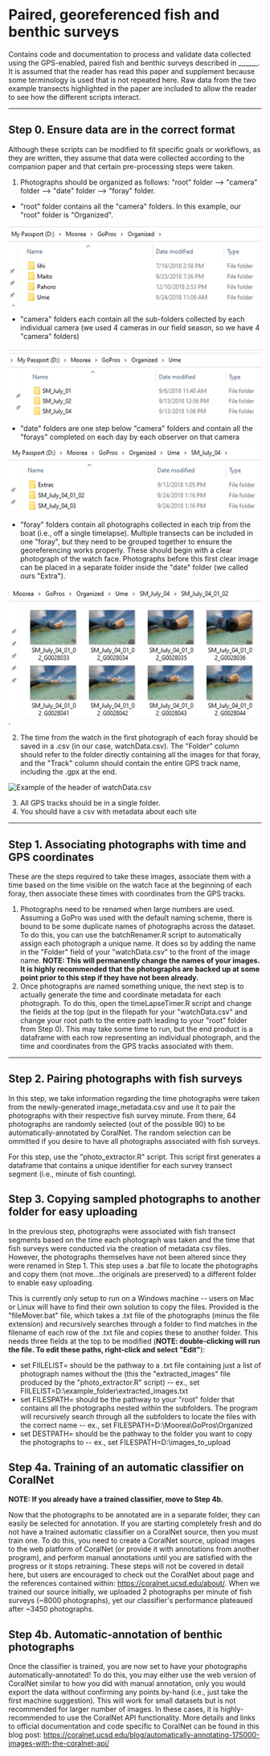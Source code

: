# Paired, georeferenced fish and benthic surveys
Contains code and documentation to process and validate data collected using the GPS-enabled, paired fish and benthic surveys described in ______.  It is assumed that the reader has read this paper and supplement because some terminology is used that is not repeated here.  Raw data from the two example transects highlighted in the paper are included to allow the reader to see how the different scripts interact.

---

## Step 0. Ensure data are in the correct format
Although these scripts can be modified to fit specific goals or workflows, as they are written, they assume that data were collected according to the companion paper and that certain pre-processing steps were taken.

1. Photographs should be organized as follows: "root" folder --> "camera" folder --> "date" folder --> "foray" folder.
  - "root" folder contains all the "camera" folders.  In this example, our "root" folder is "Organized".

![Example of our root folder, called "Organized", which contains 4 folders for our 4 cameras used](images/root_folder.png)
  - "camera" folders each contain all the sub-folders collected by each individual camera (we used 4 cameras in our field season, so we have 4 "camera" folders)

![Example of a camera folder which contains folders named with observer and date](images/camera_folder.png)
  - "date" folders are one step below "camera" folders and contain all the "forays" completed on each day by each observer on that camera

![Example of a date folder which contains folders named based on foray and an "extra" category for photos not included in the timelapse](images/date_folder.png)
  - "foray" folders contain all photographs collected in each trip from the boat (i.e., off a single timelapse).  Multiple transects can be included in one "foray", but they need to be grouped together to ensure the georeferencing works properly.  These should begin with a clear photograph of the watch face.  Photographs before this first clear image can be placed in a separate folder inside the "date" folder (we called ours "Extra").

![Example of a foray folder with the first few photographs shown](images/foray_folder.png).

2. The time from the watch in the first photograph of each foray should be saved in a .csv (in our case, watchData.csv).  The "Folder" column should refer to the folder directly containing all the images for that foray, and the "Track" column should contain the entire GPS track name, including the .gpx at the end.

![Example of the header of watchData.csv](watchData_head.png)

3. All GPS tracks should be in a single folder.
4. You should have a csv with metadata about each site

---

## Step 1. Associating photographs with time and GPS coordinates
These are the steps required to take these images, associate them with a time based on the time visible on the watch face at the beginning of each foray, then associate these times with coordinates from the GPS tracks.

1. Photographs need to be renamed when large numbers are used.  Assuming a GoPro was used with the default naming scheme, there is bound to be some duplicate names of photographs across the dataset.  To do this, you can use the batchRenamer.R script to automatically assign each photograph a unique name.  It does so by adding the name in the "Folder" field of your "watchData.csv" to the front of the image name. **NOTE: This will permanently change the names of your images.  It is highly recommended that the photographs are backed up at some point prior to this step if they have not been already.**  
2. Once photographs are named something unique, the next step is to actually generate the time and coordinate metadata for each photograph.  To do this, open the timeLapseTimer.R script and change the fields at the top (put in the filepath for your "watchData.csv" and change your root path to the entire path leading to your "root" folder from Step 0).  This may take some time to run, but the end product is a dataframe with each row representing an individual photograph, and the time and coordinates from the GPS tracks associated with them.

---

## Step 2. Pairing photographs with fish surveys
In this step, we take information regarding the time photographs were taken from the newly-generated image_metadata.csv and use it to pair the photographs with their respective fish survey minute.  From there, 64 photographs are randomly selected (out of the possible 90) to be automatically-annotated by CoralNet.  The random selection can be ommitted if you desire to have all photographs associated with fish surveys.

For this step, use the "photo_extractor.R" script.  This script first generates a dataframe that contains a unique identifier for each survey transect segment (i.e., minute of fish counting).  

## Step 3. Copying sampled photographs to another folder for easy uploading
In the previous step, photographs were associated with fish transect segments based on the time each photograph was taken and the time that fish surveys were conducted via the creation of metadata csv files.  However, the photographs themselves have not been altered since they were renamed in Step 1.  This step uses a .bat file to locate the photographs and copy them (not move...the originals are preserved) to a different folder to enable easy uploading.

This is currently only setup to run on a Windows machine -- users on Mac or Linux will have to find their own solution to copy the files.  Provided is the "fileMover.bat" file, which takes a .txt file of the photographs (minus the file extension) and recursively searches through a folder to find matches in the filename of each row of the .txt file and copies these to another folder.  This needs three fields at the top to be modified (**NOTE: double-clicking will run the file.  To edit these paths, right-click and select "Edit"**):
- set FIILELIST= should be the pathway to a .txt file containing just a list of photograph names without the (this the "extracted_images" file produced by the "photo_extractor.R" script) -- ex., set FIILELIST=D:\example_folder\extracted_images.txt
- set FILESPATH= should be the pathway to your "root" folder that contains all the photographs nested within the subfolders.  The program will recursively search through all the subfolders to locate the files with the correct name -- ex., set FILESPATH=D:\Moorea\GoPros\Organized
- set DESTPATH= should be the pathway to the folder you want to copy the photographs to -- ex., set FILESPATH=D:\images_to_upload

## Step 4a. Training of an automatic classifier on CoralNet
**NOTE: If you already have a trained classifier, move to Step 4b.**

Now that the photographs to be annotated are in a separate folder, they can easily be selected for annotation.  If you are starting completely fresh and do not have a trained automatic classifier on a CoralNet source, then you must train one.  To do this, you need to create a CoralNet source, upload images to the web platform of CoralNet (or provide it with annotations from another program), and perform manual annotations until you are satisfied with the progress or it stops retraining.  These steps will not be covered in detail here, but users are encouraged to check out the CoralNet about page and the references contained within: https://coralnet.ucsd.edu/about/.  When we trained our source initially, we uploaded 2 photographs per minute of fish surveys (~8000 photographs), yet our classifier's performance plateaued after ~3450 photographs.

## Step 4b. Automatic-annotation of benthic photographs
Once the classifier is trained, you are now set to have your photographs automatically-annotated! To do this, you may either use the web version of CoralNet similar to how you did with manual annotation, only you would export the data without confirming any points by-hand (i.e., just take the first machine suggestion).  This will work for small datasets but is not recommended for larger number of images.  In these cases, it is highly-recommended to use the CoralNet API functionality.  More details and links to official documentation and code specific to CoralNet can be found in this blog post: https://coralnet.ucsd.edu/blog/automatically-annotating-175000-images-with-the-coralnet-api/
